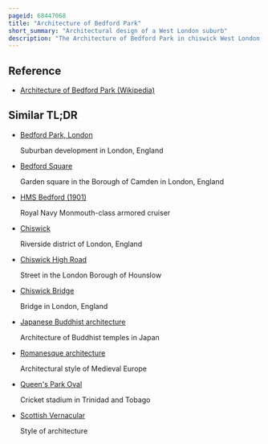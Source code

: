 ```yaml
---
pageid: 68447068
title: "Architecture of Bedford Park"
short_summary: "Architectural design of a West London suburb"
description: "The Architecture of Bedford Park in chiswick West London is characterised largely by the queen anne Revival Style meaning an eclectic Mixture of english and flemish House Styles from the 17th and 18th Centuries with Elements of many other Styles appearing in some of the Buildings."
---
```


## Reference

- [Architecture of Bedford Park (Wikipedia)](https://en.wikipedia.org/?curid=68447068)

## Similar TL;DR

- [Bedford Park, London](/tldr/en/bedford-park-london)

  Suburban development in London, England

- [Bedford Square](/tldr/en/bedford-square)

  Garden square in the Borough of Camden in London, England

- [HMS Bedford (1901)](/tldr/en/hms-bedford-1901)

  Royal Navy Monmouth-class armored cruiser

- [Chiswick](/tldr/en/chiswick)

  Riverside district of London, England

- [Chiswick High Road](/tldr/en/chiswick-high-road)

  Street in the London Borough of Hounslow

- [Chiswick Bridge](/tldr/en/chiswick-bridge)

  Bridge in London, England

- [Japanese Buddhist architecture](/tldr/en/japanese-buddhist-architecture)

  Architecture of Buddhist temples in Japan

- [Romanesque architecture](/tldr/en/romanesque-architecture)

  Architectural style of Medieval Europe

- [Queen's Park Oval](/tldr/en/queens-park-oval)

  Cricket stadium in Trinidad and Tobago

- [Scottish Vernacular](/tldr/en/scottish-vernacular)

  Style of architecture
